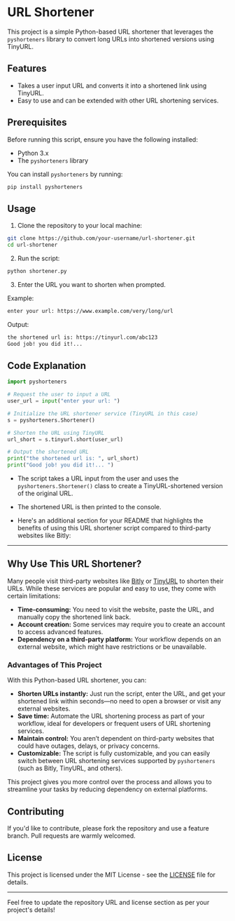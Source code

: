 # URL Shortener

This project is a simple Python-based URL shortener that leverages the `pyshorteners` library to convert long URLs into shortened versions using TinyURL.

## Features
- Takes a user input URL and converts it into a shortened link using TinyURL.
- Easy to use and can be extended with other URL shortening services.

## Prerequisites

Before running this script, ensure you have the following installed:

- Python 3.x
- The `pyshorteners` library

You can install `pyshorteners` by running:

```bash
pip install pyshorteners
```

## Usage

1. Clone the repository to your local machine:

```bash
git clone https://github.com/your-username/url-shortener.git
cd url-shortener
```

2. Run the script:

```bash
python shortener.py
```

3. Enter the URL you want to shorten when prompted.

Example:

```bash
enter your url: https://www.example.com/very/long/url
```

Output:

```bash
the shortened url is: https://tinyurl.com/abc123
Good job! you did it!...
```

## Code Explanation

```python
import pyshorteners

# Request the user to input a URL
user_url = input("enter your url: ")

# Initialize the URL shortener service (TinyURL in this case)
s = pyshorteners.Shortener()

# Shorten the URL using TinyURL
url_short = s.tinyurl.short(user_url)

# Output the shortened URL
print("the shortened url is: ", url_short)
print("Good job! you did it!... ")
```

- The script takes a URL input from the user and uses the `pyshorteners.Shortener()` class to create a TinyURL-shortened version of the original URL.
- The shortened URL is then printed to the console.

- Here's an additional section for your README that highlights the benefits of using this URL shortener script compared to third-party websites like Bitly:

---

## Why Use This URL Shortener?

Many people visit third-party websites like [Bitly](https://bitly.com/) or [TinyURL](https://tinyurl.com/) to shorten their URLs. While these services are popular and easy to use, they come with certain limitations:

- **Time-consuming:** You need to visit the website, paste the URL, and manually copy the shortened link back.
- **Account creation:** Some services may require you to create an account to access advanced features.
- **Dependency on a third-party platform:** Your workflow depends on an external website, which might have restrictions or be unavailable.

### Advantages of This Project

With this Python-based URL shortener, you can:

- **Shorten URLs instantly:** Just run the script, enter the URL, and get your shortened link within seconds—no need to open a browser or visit any external websites.
- **Save time:** Automate the URL shortening process as part of your workflow, ideal for developers or frequent users of URL shortening services.
- **Maintain control:** You aren’t dependent on third-party websites that could have outages, delays, or privacy concerns.
- **Customizable:** The script is fully customizable, and you can easily switch between URL shortening services supported by `pyshorteners` (such as Bitly, TinyURL, and others).

This project gives you more control over the process and allows you to streamline your tasks by reducing dependency on external platforms.

## Contributing

If you'd like to contribute, please fork the repository and use a feature branch. Pull requests are warmly welcomed.

## License

This project is licensed under the MIT License - see the [LICENSE](LICENSE) file for details.

---

Feel free to update the repository URL and license section as per your project's details!
